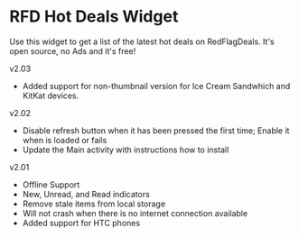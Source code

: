 RFD Hot Deals Widget
====================

Use this widget to get a list of the latest hot deals on RedFlagDeals. It's open source, no Ads and it's free!

v2.03
- Added support for non-thumbnail version for Ice Cream Sandwhich and KitKat devices.

v2.02
- Disable refresh button when it has been pressed the first time; Enable it when is loaded or fails
- Update the  Main activity with instructions how to install

v2.01

- Offline Support
- New, Unread, and Read indicators
- Remove stale items from local storage
- Will not crash when there is no internet connection available
- Added support for HTC phones